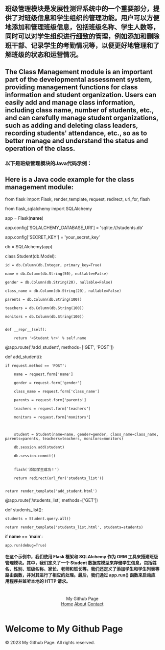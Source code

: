 ## 班级管理模块是发展性测评系统中的一个重要部分，提供了对班级信息和学生组织的管理功能。用户可以方便地添加和管理班级信息，包括班级名称、学生人数等，同时可以对学生组织进行细致的管理，例如添加和删除班干部、记录学生的考勤情况等，以便更好地管理和了解班级的状态和运营情况。

## The Class Management module is an important part of the developmental assessment system, providing management functions for class information and student organization. Users can easily add and manage class information, including class name, number of students, etc., and can carefully manage student organizations, such as adding and deleting class leaders, recording students' attendance, etc., so as to better manage and understand the status and operation of the class.

### 以下是班级管理模块的Java代码示例：

## Here is a Java code example for the class management module:


from flask import Flask, render_template, request, redirect, url_for, flash

from flask_sqlalchemy import SQLAlchemy


app = Flask(__name__)

app.config['SQLALCHEMY_DATABASE_URI'] = 'sqlite:///students.db'

app.config['SECRET_KEY'] = 'your_secret_key'



db = SQLAlchemy(app)


class Student(db.Model):

    id = db.Column(db.Integer, primary_key=True)
    
    name = db.Column(db.String(50), nullable=False)
    
    gender = db.Column(db.String(20), nullable=False)
    
    class_name = db.Column(db.String(20), nullable=False)
    
    parents = db.Column(db.String(100))
    
    teachers = db.Column(db.String(100))
    
    monitors = db.Column(db.String(100))
    

    def __repr__(self):
    
        return '<Student %r>' % self.name
        

@app.route('/add_student', methods=['GET', 'POST'])

def add_student():

    if request.method == 'POST':
    
        name = request.form['name']
        
        gender = request.form['gender']
        
        class_name = request.form['class_name']
        
        parents = request.form['parents']
        
        teachers = request.form['teachers']
        
        monitors = request.form['monitors']
        
        

        student = Student(name=name, gender=gender, class_name=class_name, parents=parents, teachers=teachers, monitors=monitors)
        
        db.session.add(student)
        
        db.session.commit()
        

        flash('添加学生成功！')
        
        return redirect(url_for('students_list'))
        

    return render_template('add_student.html')
    

@app.route('/students_list', methods=['GET'])

def students_list():

    students = Student.query.all()
    
    return render_template('students_list.html', students=students)
    

if __name__ == '__main__':

    app.run(debug=True)
    
#### 在这个示例中，我们使用 Flask 框架和 SQLAlchemy 作为 ORM 工具来搭建班级管理模块。其中，我们定义了一个 Student 数据库模型来存储学生信息，包括姓名、性别、班级名称、家长、老师和班长等。我们还定义了添加学生和学生列表等路由函数，并对其进行了相应的处理。最后，我们通过 app.run() 函数来启动应用程序并监听本地的 HTTP 请求。

# <body>
  <header>
    <div class="logo">My Github Page</div>
    <nav>
      <a href="#">Home</a>
      <a href="#">About</a>
      <a href="#">Contact</a>
    </nav>
  </header>
  <h1>Welcome to My Github Page</h1>
  <footer>&copy; 2023 My Github Page. All rights reserved.</footer>
</body>
</html>


